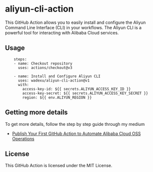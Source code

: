 # aliyun-cli-action

This GitHub Action allows you to easily install and configure the Aliyun Command Line Interface (CLI) in your workflows. The Aliyun CLI is a powerful tool for interacting with Alibaba Cloud services.


## Usage
```
    steps:
    - name: Checkout repository
      uses: actions/checkout@v3

    - name: Install and Configure Aliyun CLI
      uses: wadexu/aliyun-cli-action@v1
      with:
        access-key-id: ${{ secrets.ALIYUN_ACCESS_KEY_ID }}
        access-key-secret: ${{ secrets.ALIYUN_ACCESS_KEY_SECRET }}
        region: ${{ env.ALIYUN_REGION }}

```

## Getting more details

To get more details, follow the step by step guide through my medium 
- [Publish Your First GitHub Action to Automate Alibaba Cloud OSS Operations](https://medium.com/@wadexu007/3337aa5e5d60?source=friends_link&sk=0c86e6344745b34eeb551e601af3bbc7)

## License
This GitHub Action is licensed under the MIT License.
